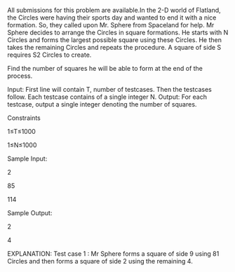 All submissions for this problem are available.In the 2-D world of Flatland, the Circles were having their sports day and wanted to end it with a nice formation. So, they called upon Mr. Sphere from Spaceland for help. Mr Sphere decides to arrange the Circles in square formations. He starts with N Circles and forms the largest possible square using these Circles. He then takes the remaining Circles and repeats the procedure. A square of side S requires S2 Circles to create.

Find the number of squares he will be able to form at the end of the process.

Input:
First line will contain T, number of testcases. Then the testcases follow.
Each testcase contains of a single integer N.
Output:
For each testcase, output a single integer denoting the number of squares.

Constraints

1≤T≤1000

1≤N≤1000

Sample Input:

2

85

114

Sample Output:

2

4

EXPLANATION:
Test case 1 : Mr Sphere forms a square of side 9 using 81 Circles and then forms a square of side 2 using the remaining 4.
